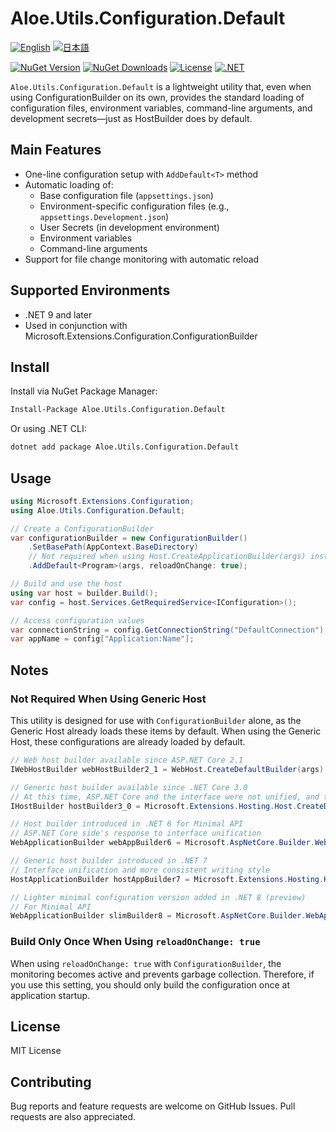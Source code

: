 # Aloe.Utils.Configuration.Default

[![English](https://img.shields.io/badge/Language-English-blue)](./README.md)
[![日本語](https://img.shields.io/badge/言語-日本語-blue)](./README.ja.md)

[![NuGet Version](https://img.shields.io/nuget/v/Aloe.Utils.Configuration.Default.svg)](https://www.nuget.org/packages/Aloe.Utils.Configuration.Default)
[![NuGet Downloads](https://img.shields.io/nuget/dt/Aloe.Utils.Configuration.Default.svg)](https://www.nuget.org/packages/Aloe.Utils.Configuration.Default)
[![License](https://img.shields.io/github/license/ted-sharp/aloe-utils-configuration-default.svg)](LICENSE)
[![.NET](https://img.shields.io/badge/.NET-9.0-blue.svg)](https://dotnet.microsoft.com/download/dotnet/9.0)

`Aloe.Utils.Configuration.Default` is a lightweight utility that, even when using ConfigurationBuilder on its own, provides the standard loading of configuration files, environment variables, command-line arguments, and development secrets—just as HostBuilder does by default.

## Main Features

* One-line configuration setup with `AddDefault<T>` method
* Automatic loading of:
  * Base configuration file (`appsettings.json`)
  * Environment-specific configuration files (e.g., `appsettings.Development.json`)
  * User Secrets (in development environment)
  * Environment variables
  * Command-line arguments
* Support for file change monitoring with automatic reload

## Supported Environments

* .NET 9 and later
* Used in conjunction with Microsoft.Extensions.Configuration.ConfigurationBuilder

## Install

Install via NuGet Package Manager:

```cmd
Install-Package Aloe.Utils.Configuration.Default
```

Or using .NET CLI:

```cmd
dotnet add package Aloe.Utils.Configuration.Default
```

## Usage

```csharp
using Microsoft.Extensions.Configuration;
using Aloe.Utils.Configuration.Default;

// Create a ConfigurationBuilder
var configurationBuilder = new ConfigurationBuilder()
    .SetBasePath(AppContext.BaseDirectory)
    // Not required when using Host.CreateApplicationBuilder(args) instead of ConfigurationBuilder.
    .AddDefault<Program>(args, reloadOnChange: true);

// Build and use the host
using var host = builder.Build();
var config = host.Services.GetRequiredService<IConfiguration>();

// Access configuration values
var connectionString = config.GetConnectionString("DefaultConnection");
var appName = config["Application:Name"];
```

## Notes

### Not Required When Using Generic Host

This utility is designed for use with `ConfigurationBuilder` alone, as the Generic Host already loads these items by default.
When using the Generic Host, these configurations are already loaded by default.

```csharp
// Web host builder available since ASP.NET Core 2.1
IWebHostBuilder webHostBuilder2_1 = WebHost.CreateDefaultBuilder(args);

// Generic host builder available since .NET Core 3.0
// At this time, ASP.NET Core and the interface were not unified, and the writing style was inconsistent
IHostBuilder hostBuilder3_0 = Microsoft.Extensions.Hosting.Host.CreateDefaultBuilder(args);

// Host builder introduced in .NET 6 for Minimal API
// ASP.NET Core side's response to interface unification
WebApplicationBuilder webAppBuilder6 = Microsoft.AspNetCore.Builder.WebApplication.CreateBuilder(args);

// Generic host builder introduced in .NET 7
// Interface unification and more consistent writing style
HostApplicationBuilder hostAppBuilder7 = Microsoft.Extensions.Hosting.Host.CreateApplicationBuilder(args);

// Lighter minimal configuration version added in .NET 8 (preview)
// For Minimal API
WebApplicationBuilder slimBuilder8 = Microsoft.AspNetCore.Builder.WebApplication.CreateSlimBuilder(args);
```

### Build Only Once When Using `reloadOnChange: true`

When using `reloadOnChange: true` with `ConfigurationBuilder`, the monitoring becomes active and prevents garbage collection.
Therefore, if you use this setting, you should only build the configuration once at application startup.

## License

MIT License

## Contributing

Bug reports and feature requests are welcome on GitHub Issues. Pull requests are also appreciated. 
